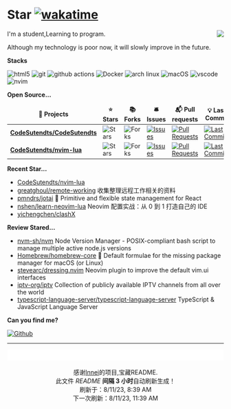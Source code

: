 # Star [![wakatime](https://wakatime.com/badge/user/840d21f8-ccf6-4443-ba54-0b5c2549c2e4.svg)](https://wakatime.com/@840d21f8-ccf6-4443-ba54-0b5c2549c2e4)

<picture>
  <source
    srcset="https://github-readme-stats.vercel.app/api?username=CodeSutendts&show_icons=true&theme=dark"
  />
  <source
    srcset="https://github-readme-stats.vercel.app/api?username=CodeSutendts&show_icons=true"
    media="(prefers-color-scheme: light), (prefers-color-scheme: no-preference)"
  />
  <img src="https://github-readme-stats.vercel.app/api?username=CodeStudents&show_icons=true" align=right />
</picture>


I'm a student,Learning to program.

Although my technology is poor now, it will slowly improve in the future.

**Stacks**

<p>
  <img alt="html5" src="https://img.shields.io/badge/-HTML5-E34F26?style=flat-square&logo=html5&logoColor=white" />
  <img alt="git" src="https://img.shields.io/badge/-Git-F05032?style=flat-square&logo=git&logoColor=white" />
  <img alt="github actions"
    src="https://img.shields.io/badge/-Github_Actions-2088FF?style=flat-square&logo=github-actions&logoColor=white" />
  <img alt="Docker" src="https://img.shields.io/badge/-Docker-46a2f1?style=flat-square&logo=docker&logoColor=white" />
    <img alt="arch linux"src="https://camo.githubusercontent.com/5663f9a4e9d0c47f590d839330c5b4a140a4af82eb3ffb47d130a4dd9c321273/68747470733a2f2f696d672e736869656c64732e696f2f62616467652f2d617263686c696e75782d626c61636b3f7374796c653d666c61742d737175617265266c6f676f3d617263686c696e7578266c6f676f436f6c6f723d626c7565"/>
  <img alt="macOS" src="https://img.shields.io/badge/-macOS-333?style=flat-square&logo=apple&logoColor=white" />
  <img alt="vscode" src="https://img.shields.io/badge/Visual%20Studio%20Code-blue?style=flat-square&logo=visual-studio-code&logoColor=ffffff" />
  <img alt="nvim" src="https://img.shields.io/badge/NeoVim-649047?style=flat-square&logo=neovim&logoColor=ffffff" />
</p>


**Open Source...**

<table><thead align=center><tr border: none;><td><b>🎁 Projects</b></td><td><b>⭐ Stars</b></td><td><b>📚 Forks</b></td><td><b>🛎 Issues</b></td><td><b>📬 Pull requests</b></td><td><b>💡 Last Commit</b></td></tr></thead><tbody><tr><td><a href=https://github.com/CodeSutendts/CodeSutendts><b>CodeSutendts/CodeSutendts</b></a></td><td><img alt=Stars src="https://img.shields.io/github/stars/CodeSutendts/CodeSutendts?style=flat-square&labelColor=343b41"></td><td><img alt=Forks src="https://img.shields.io/github/forks/CodeSutendts/CodeSutendts?style=flat-square&labelColor=343b41"></td><td><a href=https://github.com/CodeSutendts/CodeSutendts/issues target=_blank><img alt=Issues src="https://img.shields.io/github/issues/CodeSutendts/CodeSutendts?style=flat-square&labelColor=343b41"></a></td><td><a href=https://github.com/CodeSutendts/CodeSutendts/pulls target=_blank><img alt="Pull Requests"src="https://img.shields.io/github/issues-pr/CodeSutendts/CodeSutendts?style=flat-square&labelColor=343b41"></a></td><td><a href=https://github.com/CodeSutendts/CodeSutendts/commits target=_blank><img alt="Last Commits"src="https://img.shields.io/github/last-commit/CodeSutendts/CodeSutendts?style=flat-square&labelColor=343b41"></a></td></tr><tr><td><a href=https://github.com/CodeSutendts/nvim-lua><b>CodeSutendts/nvim-lua</b></a></td><td><img alt=Stars src="https://img.shields.io/github/stars/CodeSutendts/nvim-lua?style=flat-square&labelColor=343b41"></td><td><img alt=Forks src="https://img.shields.io/github/forks/CodeSutendts/nvim-lua?style=flat-square&labelColor=343b41"></td><td><a href=https://github.com/CodeSutendts/nvim-lua/issues target=_blank><img alt=Issues src="https://img.shields.io/github/issues/CodeSutendts/nvim-lua?style=flat-square&labelColor=343b41"></a></td><td><a href=https://github.com/CodeSutendts/nvim-lua/pulls target=_blank><img alt="Pull Requests"src="https://img.shields.io/github/issues-pr/CodeSutendts/nvim-lua?style=flat-square&labelColor=343b41"></a></td><td><a href=https://github.com/CodeSutendts/nvim-lua/commits target=_blank><img alt="Last Commits"src="https://img.shields.io/github/last-commit/CodeSutendts/nvim-lua?style=flat-square&labelColor=343b41"></a></td></tr></tbody></table>

**Recent Star...**

<ul><li><a href=https://github.com/CodeSutendts/nvim-lua>CodeSutendts/nvim-lua</a></li><li><a href=https://github.com/greatghoul/remote-working>greatghoul/remote-working</a><span> 收集整理远程工作相关的资料</span></li><li><a href=https://github.com/pmndrs/jotai>pmndrs/jotai</a><span> 👻 Primitive and flexible state management for React</span></li><li><a href=https://github.com/nshen/learn-neovim-lua>nshen/learn-neovim-lua</a><span> Neovim 配置实战：从 0 到 1 打造自己的 IDE</span></li><li><a href=https://github.com/yichengchen/clashX>yichengchen/clashX</a></li></ul>

**Review Stared...**

<ul><li><a href=https://github.com/nvm-sh/nvm>nvm-sh/nvm</a><span> Node Version Manager - POSIX-compliant bash script to manage multiple active node.js versions</span></li><li><a href=https://github.com/Homebrew/homebrew-core>Homebrew/homebrew-core</a><span> 🍻 Default formulae for the missing package manager for macOS (or Linux)</span></li><li><a href=https://github.com/stevearc/dressing.nvim>stevearc/dressing.nvim</a><span> Neovim plugin to improve the default vim.ui interfaces</span></li><li><a href=https://github.com/iptv-org/iptv>iptv-org/iptv</a><span> Collection of publicly available IPTV channels from all over the world</span></li><li><a href=https://github.com/typescript-language-server/typescript-language-server>typescript-language-server/typescript-language-server</a><span> TypeScript & JavaScript Language Server</span></li></ul>

**Can you find me?**

<p><a href="https://github.com/CodeStudents" target="_blank"><img alt="Github" src="https://img.shields.io/badge/GitHub-%2312100E.svg?&style=for-the-badge&logo=Github&logoColor=white" /></a> 

---

<img src="./sponsorkit/sponsors.svg" />

<!-- motto -->
<p align=center>感谢<a href=https://github.com/Innei>Innei</a>的项目,宝藏README.<br>此文件 <i>README</i> <b>间隔 3 小时</b>自动刷新生成！<br>刷新于：8/11/23, 8:39 AM<br>下一次刷新：8/11/23, 11:39 AM</p>
